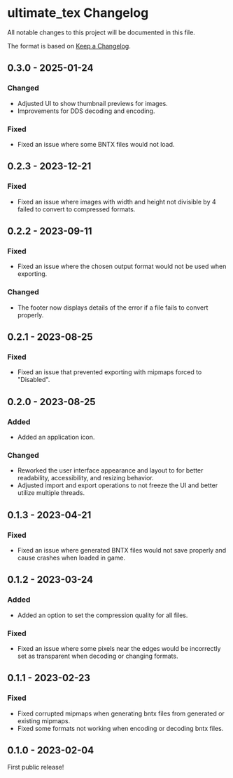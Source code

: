 # ultimate_tex Changelog
All notable changes to this project will be documented in this file.

The format is based on [Keep a Changelog](https://keepachangelog.com/en/1.0.0/).

## 0.3.0 - 2025-01-24
### Changed
* Adjusted UI to show thumbnail previews for images. 
* Improvements for DDS decoding and encoding.

### Fixed
* Fixed an issue where some BNTX files would not load.

## 0.2.3 - 2023-12-21
### Fixed
* Fixed an issue where images with width and height not divisible by 4 failed to convert to compressed formats.

## 0.2.2 - 2023-09-11
### Fixed
* Fixed an issue where the chosen output format would not be used when exporting.

### Changed
* The footer now displays details of the error if a file fails to convert properly.

## 0.2.1 - 2023-08-25
### Fixed
* Fixed an issue that prevented exporting with mipmaps forced to "Disabled".

## 0.2.0 - 2023-08-25
### Added
* Added an application icon.

### Changed
* Reworked the user interface appearance and layout to for better readability, accessibility, and resizing behavior.
* Adjusted import and export operations to not freeze the UI and better utilize multiple threads.

## 0.1.3 - 2023-04-21
### Fixed
* Fixed an issue where generated BNTX files would not save properly and cause crashes when loaded in game.

## 0.1.2 - 2023-03-24
### Added
* Added an option to set the compression quality for all files.

### Fixed
* Fixed an issue where some pixels near the edges would be incorrectly set as transparent when decoding or changing formats.

## 0.1.1 - 2023-02-23
### Fixed
* Fixed corrupted mipmaps when generating bntx files from generated or existing mipmaps.
* Fixed some formats not working when encoding or decoding bntx files.

## 0.1.0 - 2023-02-04
First public release!
